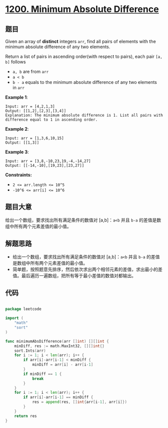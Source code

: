 # [1200. Minimum Absolute Difference](https://leetcode.com/problems/minimum-absolute-difference/)


## 题目

Given an array of **distinct** integers `arr`, find all pairs of elements with the minimum absolute difference of any two elements.

Return a list of pairs in ascending order(with respect to pairs), each pair `[a, b]` follows

- `a, b` are from `arr`
- `a < b`
- `b - a` equals to the minimum absolute difference of any two elements in `arr`

**Example 1**:

    Input: arr = [4,2,1,3]
    Output: [[1,2],[2,3],[3,4]]
    Explanation: The minimum absolute difference is 1. List all pairs with difference equal to 1 in ascending order.

**Example 2**:

    Input: arr = [1,3,6,10,15]
    Output: [[1,3]]

**Example 3**:

    Input: arr = [3,8,-10,23,19,-4,-14,27]
    Output: [[-14,-10],[19,23],[23,27]]

**Constraints:**

- `2 <= arr.length <= 10^5`
- `-10^6 <= arr[i] <= 10^6`


## 题目大意

给出一个数组，要求找出所有满足条件的数值对 [a,b]：`a<b` 并且 `b-a` 的差值是数组中所有两个元素差值的最小值。

## 解题思路


- 给出一个数组，要求找出所有满足条件的数值对 [a,b]：`a<b` 并且 `b-a` 的差值是数组中所有两个元素差值的最小值。
- 简单题，按照题意先排序，然后依次求出两个相邻元素的差值，求出最小的差值。最后遍历一遍数组，把所有等于最小差值的数值对都输出。


## 代码

```go

package leetcode

import (
	"math"
	"sort"
)

func minimumAbsDifference(arr []int) [][]int {
	minDiff, res := math.MaxInt32, [][]int{}
	sort.Ints(arr)
	for i := 1; i < len(arr); i++ {
		if arr[i]-arr[i-1] < minDiff {
			minDiff = arr[i] - arr[i-1]
		}
		if minDiff == 1 {
			break
		}
	}
	for i := 1; i < len(arr); i++ {
		if arr[i]-arr[i-1] == minDiff {
			res = append(res, []int{arr[i-1], arr[i]})
		}
	}
	return res
}

```